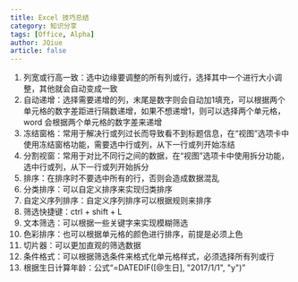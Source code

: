 ```yaml
---
title: Excel 技巧总结
category: 知识分享
tags: [Office, Alpha]
author: JQiue
article: false
---
```


1. 列宽或行高一致：选中边缘要调整的所有列或行，选择其中一个进行大小调整，其他就会自动变成一致
2. 自动递增：选择需要递增的列，末尾是数字则会自动加1填充，可以根据两个单元格的数字差距进行隔数递增，如果不想递增1，则可以选择两个单元格，word 会根据两个单元格的数字差来递增
3. 冻结窗格：常用于解决行或列过长而导致看不到标题信息，在“视图”选项卡中使用冻结窗格功能，需要选中行或列，从下一行或列开始冻结
4. 分割视窗：常用于对比不同行之间的数据，在“视图”选项卡中使用拆分功能，选中行或列，从下一行或列开始拆分
5. 排序：在排序时不要选中所有的行，否则会造成数据混乱
6. 分类排序：可以自定义排序来实现归类排序
7. 自定义序列排序：自定义序列排序可以根据规则来排序
8. 筛选快捷键：ctrl + shift + L
9. 文本筛选：可以根据一些关键字来实现模糊筛选
10. 色彩排序：也可以根据单元格的颜色进行排序，前提是必须上色
11. 切片器：可以更加直观的筛选数据
12. 条件格式：可以根据筛选条件来格式化单元格样式，必须选择所有列或行
13. 根据生日计算年龄：公式“=DATEDIF([@生日], "2017/1/1", "y")”
